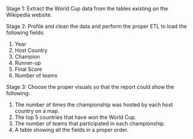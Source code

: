 Stage 1:
Extract the World Cup data from the tables existing on the Wikipedia website.

Stage 2:
Profile and clean the data and perform the proper ETL to load the following fields:
1. Year
2. Host Country
3. Champion
5. Runner-up
5. Final Score
6. Number of teams

Stage 3:
Choose the proper visuals so that the report could show the following:
1. The number of times the championship was hosted by each host country on a map.
2. The top 5 countries that have won the World Cup.
3. The number of teams that participated in each championship.
4. A table showing all the fields in a proper order.
